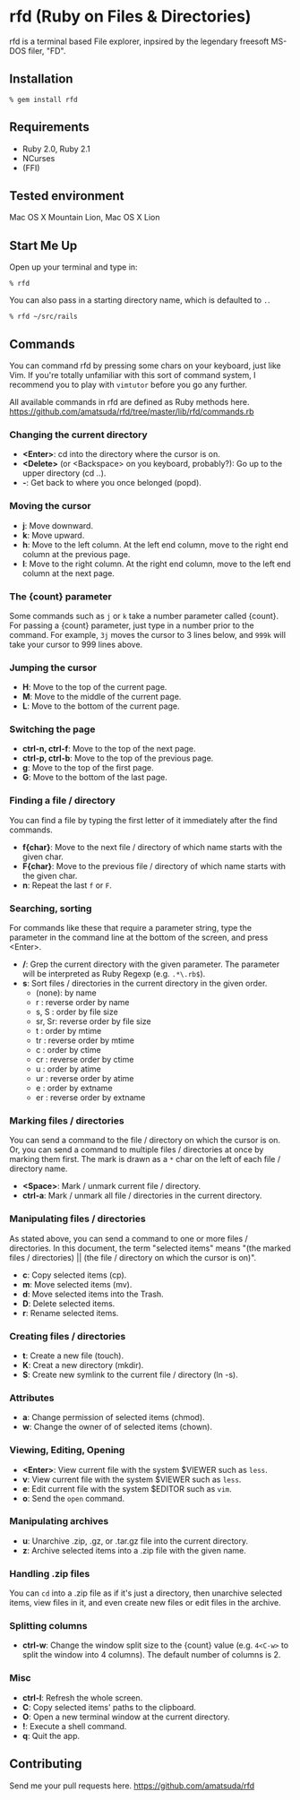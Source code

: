 # rfd (Ruby on Files & Directories)

rfd is a terminal based File explorer, inpsired by the legendary freesoft MS-DOS filer, "FD".

## Installation

    % gem install rfd

## Requirements

* Ruby 2.0, Ruby 2.1
* NCurses
* (FFI)

## Tested environment

Mac OS X Mountain Lion, Mac OS X Lion

## Start Me Up

Open up your terminal and type in:

    % rfd

You can also pass in a starting directory name, which is defaulted to `.`.

    % rfd ~/src/rails

## Commands

You can command rfd by pressing some chars on your keyboard, just like Vim. If you're totally unfamiliar with this sort of command system, I recommend you to play with `vimtutor` before you go any further.

All available commands in rfd are defined as Ruby methods here. https://github.com/amatsuda/rfd/tree/master/lib/rfd/commands.rb

### Changing the current directory

* **\<Enter\>**: cd into the directory where the cursor is on.
* **\<Delete\>** (or \<Backspace\> on you keyboard, probably?): Go up to the upper directory (cd ..).
* **-**: Get back to where you once belonged (popd).

### Moving the cursor

* **j**: Move downward.
* **k**: Move upward.
* **h**: Move to the left column. At the left end column, move to the right end column at the previous page.
* **l**: Move to the right column. At the right end column, move to the left end column at the next page.

### The {count} parameter

Some commands such as `j` or `k` take a number parameter called {count}. For passing a {count} parameter, just type in a number prior to the command.
For example, `3j` moves the cursor to 3 lines below, and `999k` will take your cursor to 999 lines above.

### Jumping the cursor

* **H**: Move to the top of the current page.
* **M**: Move to the middle of the current page.
* **L**: Move to the bottom of the current page.

### Switching the page

* **ctrl-n, ctrl-f**: Move to the top of the next page.
* **ctrl-p, ctrl-b**: Move to the top of the previous page.
* **g**: Move to the top of the first page.
* **G**: Move to the bottom of the last page.

### Finding a file / directory

You can find a file by typing the first letter of it immediately after the find commands.

* **f{char}**: Move to the next file / directory of which name starts with the given char.
* **F{char}**: Move to the previous file / directory of which name starts with the given char.
* **n**: Repeat the last `f` or `F`.

### Searching, sorting

For commands like these that require a parameter string, type the parameter in the command line at the bottom of the screen, and press \<Enter\>.

* **/**: Grep the current directory with the given parameter. The parameter will be interpreted as Ruby Regexp (e.g. `.*\.rb$`).
* **s**: Sort files / directories in the current directory in the given order.
    * (none): by name
    * r     : reverse order by name
    * s, S  : order by file size
    * sr, Sr: reverse order by file size
    * t     : order by mtime
    * tr    : reverse order by mtime
    * c     : order by ctime
    * cr    : reverse order by ctime
    * u     : order by atime
    * ur    : reverse order by atime
    * e     : order by extname
    * er    : reverse order by extname

### Marking files / directories

You can send a command to the file / directory on which the cursor is on. Or, you can send a command to multiple files / directories at once by marking them first.
The mark is drawn as a `*` char on the left of each file / directory name.

* **\<Space\>**: Mark / unmark current file / directory.
* **ctrl-a**: Mark / unmark all file / directories in the current directory.

### Manipulating files / directories

As stated above, you can send a command to one or more files / directories. In this document, the term "selected items" means "(the marked files / directories) || (the file / directory on which the cursor is on)".

* **c**: Copy selected items (cp).
* **m**: Move selected items (mv).
* **d**: Move selected items into the Trash.
* **D**: Delete selected items.
* **r**: Rename selected items.

### Creating files / directories

* **t**: Create a new file (touch).
* **K**: Creat a new directory (mkdir).
* **S**: Create new symlink to the current file / directory (ln -s).

### Attributes

* **a**: Change permission of selected items (chmod).
* **w**: Change the owner of of selected items (chown).

### Viewing, Editing, Opening

* **\<Enter\>**: View current file with the system $VIEWER such as `less`.
* **v**: View current file with the system $VIEWER such as `less`.
* **e**: Edit current file with the system $EDITOR such as `vim`.
* **o**: Send the `open` command.

### Manipulating archives

* **u**: Unarchive .zip, .gz, or .tar.gz file into the current directory.
* **z**: Archive selected items into a .zip file with the given name.

### Handling .zip files

You can `cd` into a .zip file as if it's just a directory, then unarchive selected items, view files in it, and even create new files or edit files in the archive.

### Splitting columns

* **ctrl-w**: Change the window split size to the {count} value (e.g. `4<C-w>` to split the window into 4 columns). The default number of columns is 2.

### Misc

* **ctrl-l**: Refresh the whole screen.
* **C**: Copy selected items' paths to the clipboard.
* **O**: Open a new terminal window at the current directory.
* **!**: Execute a shell command.
* **q**: Quit the app.

## Contributing

Send me your pull requests here. https://github.com/amatsuda/rfd
